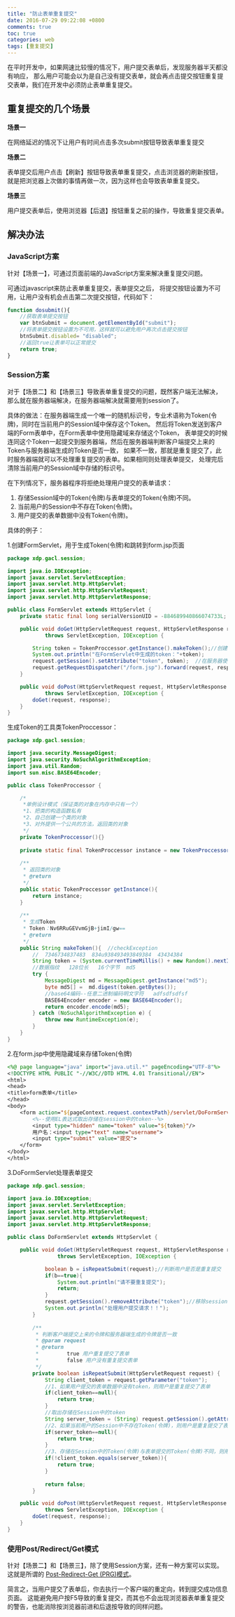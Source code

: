 ```yaml
---
title: "防止表单重复提交"
date: 2016-07-29 09:22:08 +0800
comments: true
toc: true
categories: web
tags: [重复提交]
---
```


在平时开发中，如果网速比较慢的情况下，用户提交表单后，发现服务器半天都没有响应，
那么用户可能会以为是自己没有提交表单，就会再点击提交按钮重复提交表单，我们在开发中必须防止表单重复提交。<!--more-->

## 重复提交的几个场景

**场景一**

在网络延迟的情况下让用户有时间点击多次submit按钮导致表单重复提交

**场景二**

表单提交后用户点击【刷新】按钮导致表单重复提交，点击浏览器的刷新按钮，
就是把浏览器上次做的事情再做一次，因为这样也会导致表单重复提交。

**场景三**

用户提交表单后，使用浏览器【后退】按钮重复之前的操作，导致重复提交表单。

## 解决办法

### JavaScript方案

针对【场景一】，可通过页面前端的JavaScript方案来解决重复提交问题。

可通过javascript来防止表单重复提交，表单提交之后，
将提交按钮设置为不可用，让用户没有机会点击第二次提交按钮，代码如下：

``` js
function dosubmit(){
    //获取表单提交按钮
    var btnSubmit = document.getElementById("submit");
    //将表单提交按钮设置为不可用，这样就可以避免用户再次点击提交按钮
    btnSubmit.disabled= "disabled";
    //返回true让表单可以正常提交
    return true;
}
```

### Session方案

对于【场景二】和【场景三】导致表单重复提交的问题，既然客户端无法解决，
那么就在服务器端解决，在服务器端解决就需要用到session了。

具体的做法：在服务器端生成一个唯一的随机标识号，专业术语称为Token(令牌)，同时在当前用户的Session域中保存这个Token。
然后将Token发送到客户端的Form表单中，在Form表单中使用隐藏域来存储这个Token，
表单提交的时候连同这个Token一起提交到服务器端，然后在服务器端判断客户端提交上来的Token与服务器端生成的Token是否一致，
如果不一致，那就是重复提交了，此时服务器端就可以不处理重复提交的表单。如果相同则处理表单提交，
处理完后清除当前用户的Session域中存储的标识号。

在下列情况下，服务器程序将拒绝处理用户提交的表单请求：

1. 存储Session域中的Token(令牌)与表单提交的Token(令牌)不同。
2. 当前用户的Session中不存在Token(令牌)。
3. 用户提交的表单数据中没有Token(令牌)。

具体的例子：

1.创建FormServlet，用于生成Token(令牌)和跳转到form.jsp页面

``` java
package xdp.gacl.session;

import java.io.IOException;
import javax.servlet.ServletException;
import javax.servlet.http.HttpServlet;
import javax.servlet.http.HttpServletRequest;
import javax.servlet.http.HttpServletResponse;

public class FormServlet extends HttpServlet {
    private static final long serialVersionUID = -884689940866074733L;

    public void doGet(HttpServletRequest request, HttpServletResponse response)
            throws ServletException, IOException {

        String token = TokenProccessor.getInstance().makeToken();//创建令牌
        System.out.println("在FormServlet中生成的token："+token);
        request.getSession().setAttribute("token", token);  //在服务器使用session保存token(令牌)
        request.getRequestDispatcher("/form.jsp").forward(request, response);//跳转到form.jsp页面
    }

    public void doPost(HttpServletRequest request, HttpServletResponse response)
            throws ServletException, IOException {
        doGet(request, response);
    }
}
```

生成Token的工具类TokenProccessor：

``` java
package xdp.gacl.session;

import java.security.MessageDigest;
import java.security.NoSuchAlgorithmException;
import java.util.Random;
import sun.misc.BASE64Encoder;

public class TokenProccessor {

    /*
     *单例设计模式（保证类的对象在内存中只有一个）
     *1、把类的构造函数私有
     *2、自己创建一个类的对象
     *3、对外提供一个公共的方法，返回类的对象
     */
    private TokenProccessor(){}
    
    private static final TokenProccessor instance = new TokenProccessor();
    
    /**
     * 返回类的对象
     * @return
     */
    public static TokenProccessor getInstance(){
        return instance;
    }
    
    /**
     * 生成Token
     * Token：Nv6RRuGEVvmGjB+jimI/gw==
     * @return
     */
    public String makeToken(){  //checkException
        //  7346734837483  834u938493493849384  43434384
        String token = (System.currentTimeMillis() + new Random().nextInt(999999999)) + "";
        //数据指纹   128位长   16个字节  md5
        try {
            MessageDigest md = MessageDigest.getInstance("md5");
            byte md5[] =  md.digest(token.getBytes());
            //base64编码--任意二进制编码明文字符   adfsdfsdfsf
            BASE64Encoder encoder = new BASE64Encoder();
            return encoder.encode(md5);
        } catch (NoSuchAlgorithmException e) {
            throw new RuntimeException(e);
        }
    }
}
```

2.在form.jsp中使用隐藏域来存储Token(令牌)

``` jsp
<%@ page language="java" import="java.util.*" pageEncoding="UTF-8"%>
<!DOCTYPE HTML PUBLIC "-//W3C//DTD HTML 4.01 Transitional//EN">
<html>
<head>
<title>form表单</title>
</head>
<body>
    <form action="${pageContext.request.contextPath}/servlet/DoFormServlet" method="post">
        <%--使用EL表达式取出存储在session中的token--%>
        <input type="hidden" name="token" value="${token}"/> 
        用户名：<input type="text" name="username"> 
        <input type="submit" value="提交">
    </form>
</body>
</html>
```

3.DoFormServlet处理表单提交

``` java
package xdp.gacl.session;

import java.io.IOException;
import javax.servlet.ServletException;
import javax.servlet.http.HttpServlet;
import javax.servlet.http.HttpServletRequest;
import javax.servlet.http.HttpServletResponse;

public class DoFormServlet extends HttpServlet {

    public void doGet(HttpServletRequest request, HttpServletResponse response)
                throws ServletException, IOException {

            boolean b = isRepeatSubmit(request);//判断用户是否是重复提交
            if(b==true){
                System.out.println("请不要重复提交");
                return;
            }
            request.getSession().removeAttribute("token");//移除session中的token
            System.out.println("处理用户提交请求！！");
        }
        
        /**
         * 判断客户端提交上来的令牌和服务器端生成的令牌是否一致
         * @param request
         * @return 
         *         true 用户重复提交了表单 
         *         false 用户没有重复提交表单
         */
        private boolean isRepeatSubmit(HttpServletRequest request) {
            String client_token = request.getParameter("token");
            //1、如果用户提交的表单数据中没有token，则用户是重复提交了表单
            if(client_token==null){
                return true;
            }
            //取出存储在Session中的token
            String server_token = (String) request.getSession().getAttribute("token");
            //2、如果当前用户的Session中不存在Token(令牌)，则用户是重复提交了表单
            if(server_token==null){
                return true;
            }
            //3、存储在Session中的Token(令牌)与表单提交的Token(令牌)不同，则用户是重复提交了表单
            if(!client_token.equals(server_token)){
                return true;
            }
            
            return false;
        }

    public void doPost(HttpServletRequest request, HttpServletResponse response)
            throws ServletException, IOException {
        doGet(request, response);
    }
}
```

### 使用Post/Redirect/Get模式

针对【场景二】和【场景三】，除了使用Session方案，还有一种方案可以实现。
这就是所谓的 [Post-Redirect-Get (PRG)模式](http://www.theserverside.com/news/1365146/Redirect-After-Post)。

简言之，当用户提交了表单后，你去执行一个客户端的重定向，转到提交成功信息页面。
这能避免用户按F5导致的重复提交，而其也不会出现浏览器表单重复提交的警告，也能消除按浏览器前进和后退按导致的同样问题。


